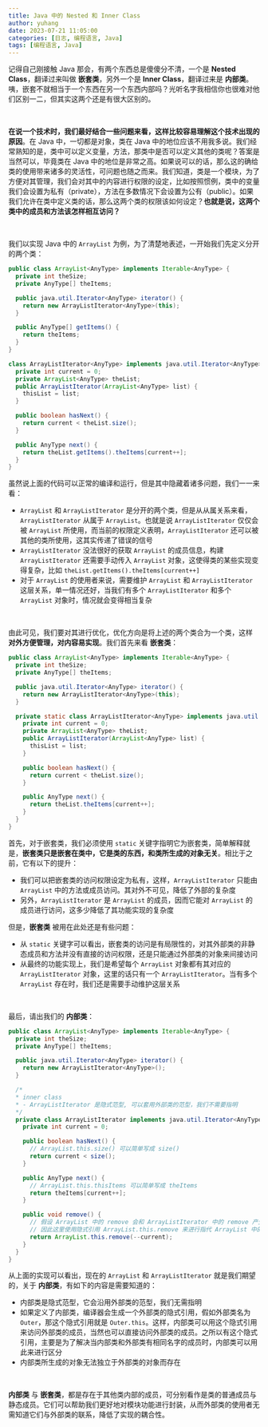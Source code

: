 ```yaml
---
title: Java 中的 Nested 和 Inner Class
author: yuhang
date: 2023-07-21 11:05:00
categories: [日志, 编程语言, Java]
tags: [编程语言, Java]
---
```


记得自己刚接触 Java 那会，有两个东西总是傻傻分不清，一个是 **Nested Class**，翻译过来叫做 **嵌套类**，另外一个是 **Inner Class**，翻译过来是 **内部类**。咦，嵌套不就相当于一个东西在另一个东西内部吗？光听名字我相信你也很难对他们区别一二，但其实这两个还是有很大区别的。

<br>

**在说一个技术时，我们最好结合一些问题来看，这样比较容易理解这个技术出现的原因**。在 Java 中，一切都是对象，类在 Java 中的地位应该不用我多说。我们经常熟知的是，类中可以定义变量，方法，那类中是否可以定义其他的类呢？答案是当然可以，毕竟类在 Java 中的地位是非常之高。如果说可以的话，那么这的确给类的使用带来诸多的灵活性，可问题也随之而来。我们知道，类是一个模块，为了方便对其管理，我们会对其中的内容进行权限的设定，比如按照惯例，类中的变量我们会设置为私有（private），方法在多数情况下会设置为公有（public）。如果我们允许在类中定义类的话，那么这两个类的权限该如何设定？**也就是说，这两个类中的成员和方法该怎样相互访问？**

<br>

我们以实现 Java 中的 `ArrayList` 为例，为了清楚地表述，一开始我们先定义分开的两个类：

```java
public class ArrayList<AnyType> implements Iterable<AnyType> {
  private int theSize;
  private AnyType[] theItems;

  public java.util.Iterator<AnyType> iterator() {
    return new ArrayListIterator<AnyType>(this);
  }

  public AnyType[] getItems() {
    return theItems;
  }
}

class ArrayListIterator<AnyType> implements java.util.Iterator<AnyType> {
  private int current = 0;
  private ArrayList<AnyType> theList;
  public ArrayListIterator(ArrayList<AnyType> list) {
    thisList = list;
  }

  public boolean hasNext() {
    return current < theList.size();
  }

  public AnyType next() {
    return theList.getItems().theItems[current++];
  }
}
```

虽然说上面的代码可以正常的编译和运行，但是其中隐藏着诸多问题，我们一一来看：

- `ArrayList` 和 `ArrayListIterator` 是分开的两个类，但是从从属关系来看，`ArrayListIterator` 从属于 `ArrayList`。也就是说 `ArrayListIterator` 仅仅会被 `ArrayList` 所使用，而当前的权限定义表明，`ArrayListIterator` 还可以被其他的类所使用，这其实传递了错误的信号
- `ArrayListIterator` 没法很好的获取 `ArrayList` 的成员信息，构建 `ArrayListIterator` 还需要手动传入 `ArrayList` 对象，这使得类的某些实现变得复杂，比如 `theList.getItems().theItems[current++]` 
- 对于 `ArrayList` 的使用者来说，需要维护 `ArrayList` 和 `ArrayListIterator` 这层关系，单一情况还好，当我们有多个 `ArrayListIterator` 和多个 `ArrayList` 对象时，情况就会变得相当复杂

<br>

由此可见，我们要对其进行优化，优化方向是将上述的两个类合为一个类，这样 **对外方便管理，对内容易实现**。我们首先来看 **嵌套类**：

```java
public class ArrayList<AnyType> implements Iterable<AnyType> {
  private int theSize;
  private AnyType[] theItems;

  public java.util.Iterator<AnyType> iterator() {
    return new ArrayListIterator<AnyType>(this);
  }

  private static class ArrayListIterator<AnyType> implements java.util.Iterator<AnyType> {
    private int current = 0;
    private ArrayList<AnyType> theList;
    public ArrayListIterator(ArrayList<AnyType> list) {
      thisList = list;
    }

    public boolean hasNext() {
      return current < theList.size();
    }

    public AnyType next() {
      return theList.theItems[current++];
    }
  }
}
```

首先，对于嵌套类，我们必须使用 `static` 关键字指明它为嵌套类，简单解释就是，**嵌套类只是嵌套在类中，它是类的东西，和类所生成的对象无关**。相比于之前，它有以下的提升：

- 我们可以把嵌套类的访问权限设定为私有，这样，`ArrayListIterator` 只能由 `ArrayList` 中的方法或成员访问。其对外不可见，降低了外部的复杂度
- 另外，`ArrayListIterator` 是 `ArrayList` 的成员，因而它能对 `ArrayList` 的成员进行访问，这多少降低了其功能实现的复杂度

但是，**嵌套类** 被用在此处还是有些问题：

- 从 `static` 关键字可以看出，嵌套类的访问是有局限性的，对其外部类的非静态成员和方法并没有直接的访问权限，还是只能通过外部类的对象来间接访问
- 从最终的功能实现上，我们是希望每个 `ArrayList` 对象都有其对应的 `ArrayListIterator` 对象，这里的话只有一个 `ArrayListIterator`。当有多个 `ArrayList` 存在时，我们还是需要手动维护这层关系

<br>

最后，请出我们的 **内部类**：

```java
public class ArrayList<AnyType> implements Iterable<AnyType> {
  private int theSize;
  private AnyType[] theItems;

  public java.util.Iterator<AnyType> iterator() {
    return new ArrayListIterator<AnyType>();
  }

  /* 
  * inner class
  * - ArrayListIterator 是隐式范型, 可以套用外部类的范型，我们不需要指明
  */
  private class ArrayListIterator implements java.util.Iterator<AnyType> {
    private int current = 0;

    public boolean hasNext() {
      // ArrayList.this.size() 可以简单写成 size()
      return current < size();
    }

    public AnyType next() {
      // ArrayList.this.thisItems 可以简单写成 theItems
      return theItems[current++];
    }

    public void remove() {
      // 假设 ArrayList 中的 remove 会和 ArrayListIterator 中的 remove 产生冲突
      // 因此这里使用隐式引用 ArrayList.this.remove 来进行指代 ArrayList 中的 remove
      return ArrayList.this.remove(--current);
    }
  }
}
```

从上面的实现可以看出，现在的 `ArrayList` 和 `ArrayListIterator` 就是我们期望的，关于 **内部类**，有如下的内容是需要知道的：

- 内部类是隐式范型，它会沿用外部类的范型，我们无需指明
- 如果定义了内部类，编译器会生成一个外部类的隐式引用，假如外部类名为 `Outer`，那这个隐式引用就是 `Outer.this`。这样，内部类可以用这个隐式引用来访问外部类的成员，当然也可以直接访问外部类的成员。之所以有这个隐式引用，主要是为了解决当内部类和外部类有相同名字的成员时，内部类可以用此来进行区分
- 内部类所生成的对象无法独立于外部类的对象而存在

<br>

**内部类** 与 **嵌套类**，都是存在于其他类内部的成员，可分别看作是类的普通成员与静态成员。它们可以帮助我们更好地对模块功能进行封装，从而外部类的使用者无需知道它们与外部类的联系，降低了实现的耦合性。
